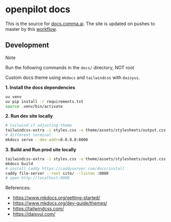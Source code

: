 # openpilot docs

This is the source for [docs.comma.ai](https://docs.comma.ai).
The site is updated on pushes to master by this [workflow](../.github/workflows/docs.yaml).

## Development

> [!NOTE]
> Run the following commands in the `docs/` directory, NOT root

Custom docs theme using `mkdocs` and `tailwindcss` with `daisyui`.

**1. Install the docs dependencies**
``` bash
uv venv
uv pip install -r requirements.txt
source .venv/bin/activate
```

**2. Run dev site locally**
``` bash
# tailwind if adjusting theme
tailwindcss-extra -i styles.css -o theme/assets/stylesheets/output.css --watch
# different terminal
mkdocs serve --dev-addr=0.0.0.0:8000
```

**3. Build and Run prod site locally**
``` bash
tailwindcss-extra -i styles.css -o theme/assets/stylesheets/output.css --minify
mkdocs build
# install caddy https://caddyserver.com/docs/install
caddy file-server --root site/ --listen :8080
# open http://localhost:8080
```

References:
* https://www.mkdocs.org/getting-started/
* https://www.mkdocs.org/dev-guide/themes/
* https://tailwindcss.com/
* https://daisyui.com/
